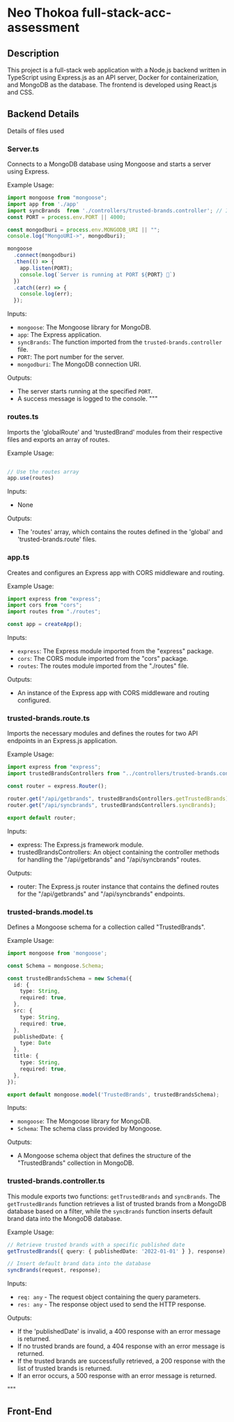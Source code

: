 # Neo Thokoa full-stack-acc-assessment

## Description

This project is a full-stack web application with a Node.js backend written in TypeScript using Express.js as an API server, Docker for containerization, and MongoDB as the database. The frontend is developed using React.js and CSS. 

## Backend Details

Details of files used

### Server.ts

Connects to a MongoDB database using Mongoose and starts a server using Express.

Example Usage:
```typescript
import mongoose from "mongoose";
import app from './app'
import syncBrands  from './controllers/trusted-brands.controller'; // Import the syncBrands function
const PORT = process.env.PORT || 4000;

const mongodburi = process.env.MONGODB_URI || "";
console.log("MongoURI->", mongodburi);

mongoose
  .connect(mongodburi)
  .then(() => {
    app.listen(PORT);
    console.log(`Server is running at PORT ${PORT} 🚀`)
  })
  .catch((err) => {
    console.log(err);
  });
```

Inputs:
- `mongoose`: The Mongoose library for MongoDB.
- `app`: The Express application.
- `syncBrands`: The function imported from the `trusted-brands.controller` file.
- `PORT`: The port number for the server.
- `mongodburi`: The MongoDB connection URI.

Outputs:
- The server starts running at the specified `PORT`.
- A success message is logged to the console.
"""

### routes.ts

Imports the 'globalRoute' and 'trustedBrand' modules from their respective files and exports an array of routes.

Example Usage:
```typescript

// Use the routes array
app.use(routes)
```

Inputs:
- None

Outputs:
- The 'routes' array, which contains the routes defined in the 'global' and 'trusted-brands.route' files.

### app.ts

Creates and configures an Express app with CORS middleware and routing.

Example Usage:
```typescript
import express from "express";
import cors from "cors";
import routes from "./routes";

const app = createApp();
```

Inputs:
- `express`: The Express module imported from the "express" package.
- `cors`: The CORS module imported from the "cors" package.
- `routes`: The routes module imported from the "./routes" file.

Outputs:
- An instance of the Express app with CORS middleware and routing configured.

### trusted-brands.route.ts


Imports the necessary modules and defines the routes for two API endpoints in an Express.js application.

Example Usage:
```typescript
import express from "express";
import trustedBrandsControllers from "../controllers/trusted-brands.controller";

const router = express.Router();

router.get("/api/getbrands", trustedBrandsControllers.getTrustedBrands);
router.get("/api/syncbrands", trustedBrandsControllers.syncBrands);

export default router;
```

Inputs:
- express: The Express.js framework module.
- trustedBrandsControllers: An object containing the controller methods for handling the "/api/getbrands" and "/api/syncbrands" routes.

Outputs:
- router: The Express.js router instance that contains the defined routes for the "/api/getbrands" and "/api/syncbrands" endpoints.

### trusted-brands.model.ts

Defines a Mongoose schema for a collection called "TrustedBrands".

Example Usage:
```typescript
import mongoose from 'mongoose';

const Schema = mongoose.Schema;

const trustedBrandsSchema = new Schema({
  id: {
    type: String,
    required: true,
  },
  src: {
    type: String,
    required: true,
  },
  publishedDate: {
    type: Date
  },
  title: {
    type: String,
    required: true,
  },
});

export default mongoose.model('TrustedBrands', trustedBrandsSchema);
```

Inputs:
- `mongoose`: The Mongoose library for MongoDB.
- `Schema`: The schema class provided by Mongoose.

Outputs:
- A Mongoose schema object that defines the structure of the "TrustedBrands" collection in MongoDB.

### trusted-brands.controller.ts

This module exports two functions: `getTrustedBrands` and `syncBrands`. The `getTrustedBrands` function retrieves a list of trusted brands from a MongoDB database based on a filter, while the `syncBrands` function inserts default brand data into the MongoDB database.

Example Usage:
```typescript
// Retrieve trusted brands with a specific published date
getTrustedBrands({ query: { publishedDate: '2022-01-01' } }, response);

// Insert default brand data into the database
syncBrands(request, response);
```

Inputs:
- `req: any` - The request object containing the query parameters.
- `res: any` - The response object used to send the HTTP response.

Outputs:
- If the 'publishedDate' is invalid, a 400 response with an error message is returned.
- If no trusted brands are found, a 404 response with an error message is returned.
- If the trusted brands are successfully retrieved, a 200 response with the list of trusted brands is returned.
- If an error occurs, a 500 response with an error message is returned.

"""

## Front-End
